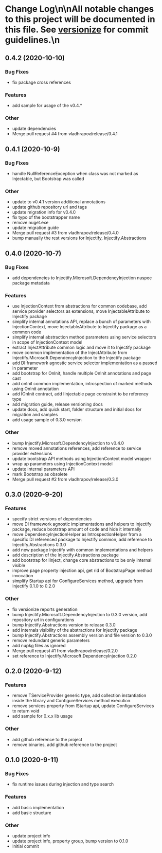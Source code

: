 # Change Log\n\nAll notable changes to this project will be documented in this file. See [versionize](https://github.com/saintedlama/versionize) for commit guidelines.\n
<a name="0.4.2"></a>
## 0.4.2 (2020-10-10)

### Bug Fixes

* fix package cross references

### Features

* add sample for usage of the v0.4.*

### Other

* update dependencies
* Merge pull request #4 from vladhrapov/release/0.4.1

<a name="0.4.1"></a>
## 0.4.1 (2020-10-9)

### Bug Fixes

* handle NullReferenceException when class was not marked as Injectable, but Bootstrap was called

### Other

* update to v0.4.1 version additional annotations
* update github repository url and tags
* update migration info for v0.4.0
* fix typo of the bootstrapper name
* remove nuget.exe
* update migration guide
* Merge pull request #3 from vladhrapov/release/0.4.0
* bump manually the rest versions for Injectify, Injectify.Abstractions

<a name="0.4.0"></a>
## 0.4.0 (2020-10-7)

### Bug Fixes

* add dependencies to Injectify.Microsoft.DependencyInjection nuspec package metadata

### Features

* use InjectionContext from abstractions for common codebase, add service provider selectors as extensions, move InjectableAttribute to Injectify package
* simplify internal annotations API, replace a bunch of parameters with InjectionContext, move InjectableAttribute to Injectify package as a common code
* simplify internal abstraction method parameters using service selectors in scope of InjectionContext model
* extract InjectAttribute common logic and move it to Injectify package
* move common implementation of the InjectAttribute from Injectify.Microsoft.DependencyInjection to the Injectify package
* add DI framework agnostic service selector implementation as a passed in parameter
* add bootstrap for OnInit, handle multiple OnInit annotations and page cast
* add onInit common implementation, introspection of marked methods using OnInit annotation
* add IOnInit contract, add IInjectable page constraint to be referency type
* add migration guide, release versioning docs
* update docs, add quick start, folder structure and initial docs for migration and samples
* add usage sample of 0.3.0 version

### Other

* bump Injectify.Microsoft.DependencyInjection to v0.4.0
* remove moved annotations references, add reference to service provider extensions
* update bootstrap API methods using InjectionContext model wrapper
* wrap up parameters using InjectionContext model
* update internal parameters API
* mark Bootstrap as obsolete
* Merge pull request #2 from vladhrapov/release/0.3.0

<a name="0.3.0"></a>
## 0.3.0 (2020-9-20)

### Features

* specify strict versions of dependencies
* move DI framework agnostic implementations and helpers to Injectify package, reduce bootstrap amount of code and hide it internally
* move DependencyInjectionHelper as IntrospectionHelper from a specific DI referenced package to Injectify common, add reference to Injectify.Abstractions 0.3.0
* add new package Injectify with common implementations and helpers
* add description of the Injectify.Abstractions package
* add bootstrap for IInject, change core abstractions to be only internal visible
* improve page property injection api, get rid of BootstrapPage method invocation
* simplify Startup api for ConfigureServices method, upgrade from Injectify 0.1.0 to 0.2.0

### Other

* fix versionize reports generation
* bump Injectify.Microsoft.DependencyInjection to 0.3.0 version, add repository url in configurations
* bump Injectify.Abstractions version to release 0.3.0
* add internals visibility of the abstractions for Injectify package
* bump Injectify.Abstractions assembly version and file version to 0.3.0
* remove redundant generic parameters
* add nupkg files as ignored
* Merge pull request #1 from vladhrapov/release/0.2.0
* set reference to Injectify.Microsoft.DependencyInjection 0.2.0

<a name="0.2.0"></a>
## 0.2.0 (2020-9-12)

### Features

* remove TServiceProvider generic type, add collection instantiation inside the library and ConfigureServices method execution
* remove services property from IStartup api, update ConfigureServices to return void
* add sample for 0.x.x lib usage

### Other

* add github reference to the project
* remove binaries, add github reference to the project

<a name="0.1.0"></a>
## 0.1.0 (2020-9-11)

### Bug Fixes

* fix runtime issues during injection and type search

### Features

* add basic implementation
* add basic structure

### Other

* update project info
* update project info, property group, bump version to 0.1.0
* Initial commit

